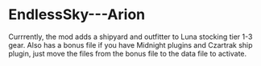 # EndlessSky---Arion
Currrently, the mod adds a shipyard and outfitter to Luna stocking tier 1-3 gear. Also has a bonus file if you have Midnight plugins and Czartrak ship plugin, just move the files from the bonus file to the data file to activate.
